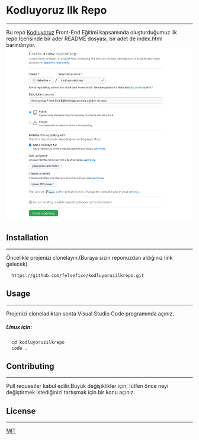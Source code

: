 # Kodluyoruz Ilk Repo
---

Bu repo [Kodluyoruz](https://kodluyoruz.org/) Front-End Eğitimi kapsamında oluşturduğumuz ilk repo.İçerisinde bir ader README dosyası, bir adet de index.html barındırıyor.
![](/kodluyoruzilkrepo.png)


## Installation
---

Öncelikle projenizi clonelayın.(Buraya sizin reponuzdan aldığınız link gelecek)
```
  https://github.com/felsefice/kodluyoruzilkrepo.git

``` 

## Usage
---

Projenizi cloneladıktan sonta Visual Studio Code programında açınız.

##### Linux için:
```
  cd kodluyoruzilkrepo
  code .
```

## Contributing
---

Pull requestler kabul edilir.Büyük değişiklikler için, lütfen önce neyi değiştirmek istediğinizi tartışmak için bir konu açınız.

## License
---

[MIT](MIT)
